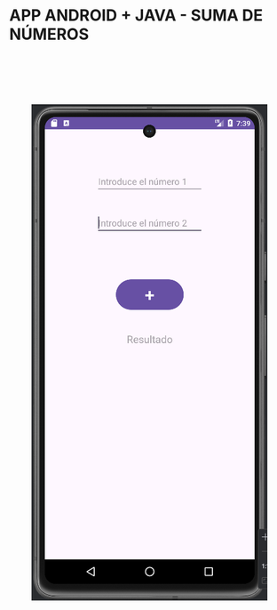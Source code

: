 # APP ANDROID + JAVA - SUMA DE NÚMEROS

<br>
 <h1 align="center">
  <br>
  <img src="https://github.com/IvBanzaga/SUMA/blob/main/img/captura.png" alt="Android Studio">
  <br>
  <br>
</h1>
<br>
<br>

<ol>
  <!--<li><a href="https://dbdocs.io/ivan.cpweb/urbanManager" target="_blank">Documentación Base de datos de UrbanManager</a></li>-->
</ol>

<br>
<br>
